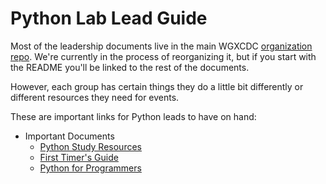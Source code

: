 # Python Lab Lead Guide

Most of the leadership documents live in the main WGXCDC [organization repo](https://github.com/wgxcodersdc/organization/blob/master/leadership-resources). We're currently in the process of reorganizing it, but if you start with the README you'll be linked to the rest of the documents.

However, each group has certain things they do a little bit differently or different resources they need for events.

These are important links for Python leads to have on hand:
* Important Documents
  * [Python Study Resources](https://github.com/wgxcodersdc/python-community/blob/master/python_study_resources.md)
  * [First Timer's Guide](https://github.com/wgxcodersdc/python-community/blob/master/first_timers_guide.md)
  * [Python for Programmers](https://github.com/wgxcodersdc/python-community/blob/master/python_for_programmers.md)
